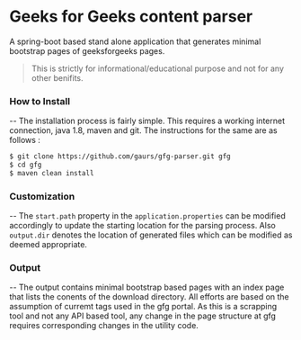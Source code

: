 # Geeks for Geeks content parser

A spring-boot based stand alone application that generates minimal bootstrap pages of geeksforgeeks pages. 
> This is strictly for informational/educational purpose and not for any other benifits.

### How to Install
--
The installation process is fairly simple. This requires a working internet connection, java 1.8, maven and git. The instructions for the same are as follows :

```bash
$ git clone https://github.com/gaurs/gfg-parser.git gfg
$ cd gfg
$ maven clean install
```      
### Customization
--
The `start.path` property in the `application.properties` can be modified accordingly to update the starting location for the parsing process. Also `output.dir` denotes the location of generated files which can be modified as deemed appropriate.

### Output
--
The output contains minimal bootstrap based pages with an index page that lists the conents of the download directory. All efforts are based on the assumption of curremt tags used in the gfg portal. As this is a scrapping tool and not any API based tool, any change in the page structure at gfg requires corresponding changes in the utility code.
